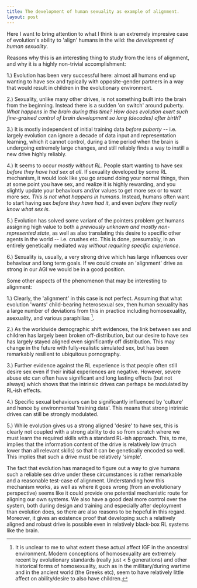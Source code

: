 ```yaml
---
title: The development of human sexuality as example of alignment.
layout: post
---
```



Here I want to bring attention to what I think is an extremely impresive case of evolution's ability to 'align' humans in the wild: the *development of human sexuality*. 

Reasons why this is an interesting thing to study from the lens of alignment, and why it is a highly non-trivial accomplishment:

1.) Evolution has been very successful here: almost all humans end up wanting to have sex and typically with opposite-gender partners in a way that would result in children in the evolutionary environment.

2.) Sexuality, unlike many other drives, is not something built into the brain from the beginning. Instead there is a sudden 'on switch' around puberty. *What happens in the brain during this time?* *How does evolution exert such fine-grained control of brain development so long (decades) after birth*?

3.) It is mostly independent of initial training data *before puberty* -- i.e. largely evolution can ignore a decade of data input and representation learning, which it cannot control, during a time period when the brain is undergoing extremely large changes, and still reliably finds a way to instill a new drive highly reliably. 

4.) It seems to occur *mostly without RL*. People start wanting to have sex *before they have had sex at all*. If sexuality developed by some RL mechanism, it would look like you go around doing your normal things, then at some point you have sex, and realize it is highly rewarding, and you slightly update your behaviours and/or values to get more sex or to want more sex. *This is not what happens in humans*. Instead, humans often want to start having sex *before they have had it*, and even *before they really know what sex is*. 

5.) Evolution has solved some variant of the pointers problem get humans assigning high value to both a *previously unknown and mostly non-represented state*, as well as also translating this desire to specific other agents in the world -- i.e. crushes etc. This is done, presumably, in an entirely genetically mediated way *without requiring specific experience*.

6.) Sexuality is, usually, a very strong drive which has large influences over behaviour and long term goals. If we could create an 'alignment' drive as strong in our AGI we would be in a good position.

Some other aspects of the phenomenon that may be interesting to alignment:

1.) Clearly, the 'alignment' in this case is not perfect. Assuming that what evolution 'wants' child-bearing heterosexual sex, then human sexuality has a large number of deviations from this in practice including homosexuality, asexuality, and various paraphilias [^1]. 

2.) As the worldwide demographic shift evidences, the link between sex and children has largely been broken off-distribution, but our desire to have sex has largely stayed aligned even significantly off distribution. This may change in the future with fully-realistic simulated sex, but has been remarkably resilient to ubiquitous pornography. 

3.) Further evidence against the RL experience is that people often still desire sex even if their initial experiences are negative. However, severe abuse etc can often have significant and long lasting effects (but not always) which shows that the intrinsic drives can perhaps be modulated by RL-ish effects.

4.) Specific sexual behaviours can be significantly influenced by 'culture' and hence by environmental 'training data'. This means that strong intrinsic drives can still be strongly modulated.

5.) While evolution gives us a strong aligned 'desire' to have sex, this is clearly not coupled with a strong ability to do so from scratch where we must learn the required skills with a standard RL-ish approach. This, to me, implies that the information content of the drive is relatively low (much lower than all relevant skills) so that it can be genetically encoded so well. This implies that such a drive must be relatively 'simple'.

The fact that evolution has managed to figure out a way to give humans such a reliable sex drive under these circumstances is rather remarkable and a reasonable test-case of alignment. Understanding how this mechanism works, as well as where it goes wrong (from an evolutionary perspective) seems like it could provide one potential mechanistic route for aligning our own systems. We also have a good deal more control over the system, both during design and training and especially after deployment than evolution does, so there are also reasons to be hopeful in this regard. Moreover, it gives an existence proof that developing such a relatively aligned and robust drive is possible even in relatively black-box RL systems like the brain. 

[^1]: It is unclear to me to what extent these actual affect IGF in the ancestral environment. Modern conceptions of homosexuality are extremely recent by evolutionary standards (really just < 5 generations) and other historical forms of homosexuality, such as in the millitary/during wartime and in the ancient world (the Greeks etc), seem to have relatively little affect on ability/desire to also have children.





